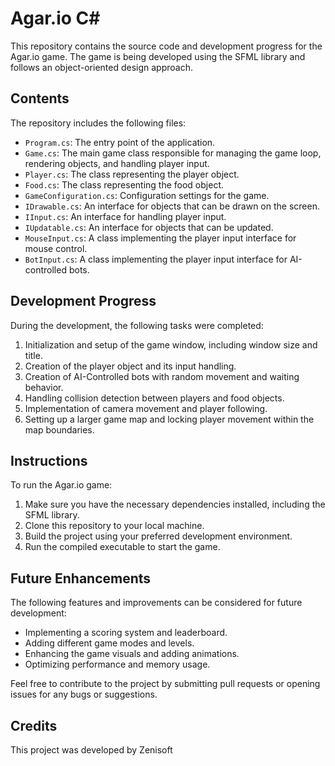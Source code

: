 # Agar.io C#

This repository contains the source code and development progress for the Agar.io game. The game is being developed using the SFML library and follows an object-oriented design approach.

## Contents

The repository includes the following files:

- `Program.cs`: The entry point of the application.
- `Game.cs`: The main game class responsible for managing the game loop, rendering objects, and handling player input.
- `Player.cs`: The class representing the player object.
- `Food.cs`: The class representing the food object.
- `GameConfiguration.cs`: Configuration settings for the game.
- `IDrawable.cs`: An interface for objects that can be drawn on the screen.
- `IInput.cs`: An interface for handling player input.
- `IUpdatable.cs`: An interface for objects that can be updated.
- `MouseInput.cs`: A class implementing the player input interface for mouse control.
- `BotInput.cs`: A class implementing the player input interface for AI-controlled bots.

## Development Progress

During the development, the following tasks were completed:

1. Initialization and setup of the game window, including window size and title.
2. Creation of the player object and its input handling.
3. Creation of AI-Controlled bots with random movement and waiting behavior.
4. Handling collision detection between players and food objects.
5. Implementation of camera movement and player following.
6. Setting up a larger game map and locking player movement within the map boundaries.

## Instructions

To run the Agar.io game:

1. Make sure you have the necessary dependencies installed, including the SFML library.
2. Clone this repository to your local machine.
3. Build the project using your preferred development environment.
4. Run the compiled executable to start the game.

## Future Enhancements

The following features and improvements can be considered for future development:

- Implementing a scoring system and leaderboard.
- Adding different game modes and levels.
- Enhancing the game visuals and adding animations.
- Optimizing performance and memory usage.

Feel free to contribute to the project by submitting pull requests or opening issues for any bugs or suggestions.

## Credits

This project was developed by Zenisoft
